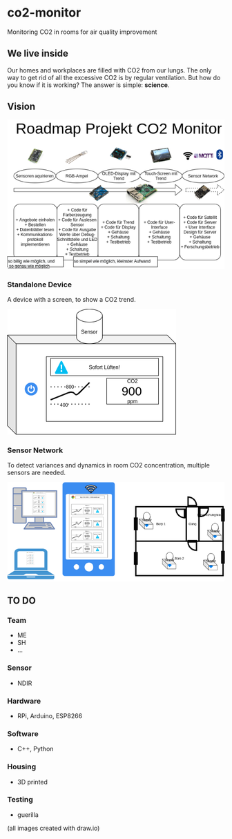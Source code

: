 # co2-monitor
Monitoring CO2 in rooms for air quality improvement

## We live inside
Our homes and workplaces are filled with CO2 from our lungs. The only way to get rid of all the excessive CO2 is by regular ventilation. But how do you know if it is working? The answer is simple: **science**.

## Vision
![Roadmap](planning/roadmap.png)

### Standalone Device

A device with a screen, to show a CO2 trend.

![Standalone Device](planning/standalone.png)

### Sensor Network

To detect variances and dynamics in room CO2 concentration, multiple sensors are needed.

![Sensor Network](planning/network.png)


## TO DO

### Team
- ME
- SH
- ...

### Sensor
- NDIR

### Hardware
- RPi, Arduino, ESP8266

### Software
- C++, Python

### Housing
- 3D printed

### Testing
- guerilla


(all images created with draw.io)
